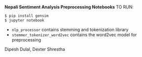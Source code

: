 **Nepali Sentiment Analysis Preprocessing Notebooks**
TO RUN:
```sh
$ pip install gensim
$ jupyter notebook
```

- `nlp_processor` contains stemming and tokenization library
- `stemmer_tokenizer_word2vec` contains the word2vec model for preprocessing

Dipesh Dulal, Dexter Shrestha